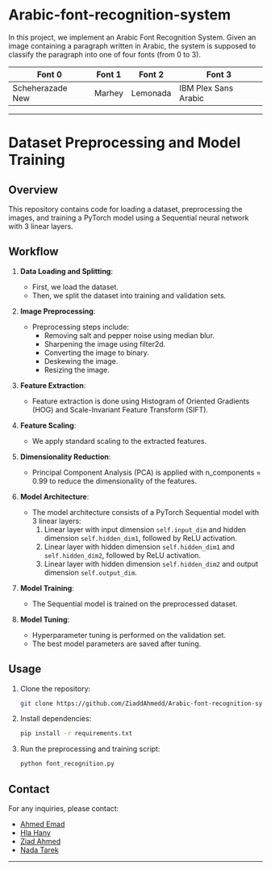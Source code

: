 # Arabic-font-recognition-system
In this project, we implement an Arabic Font Recognition System. Given an image containing a paragraph written in Arabic, the system is supposed to classify the paragraph into one of four fonts (from 0 to 3).

|     Font 0     |  Font 1  |  Font 2  |       Font 3       |
|----------------|----------|----------|--------------------|
|Scheherazade New|  Marhey  | Lemonada |IBM Plex Sans Arabic|


---

# Dataset Preprocessing and Model Training

## Overview
This repository contains code for loading a dataset, preprocessing the images, and training a PyTorch model using a Sequential neural network with 3 linear layers.

## Workflow

1. **Data Loading and Splitting**:
   - First, we load the dataset.
   - Then, we split the dataset into training and validation sets.

2. **Image Preprocessing**:
   - Preprocessing steps include:
     - Removing salt and pepper noise using median blur.
     - Sharpening the image using filter2d.
     - Converting the image to binary.
     - Deskewing the image.
     - Resizing the image.

3. **Feature Extraction**:
   - Feature extraction is done using Histogram of Oriented Gradients (HOG) and Scale-Invariant Feature Transform (SIFT).

4. **Feature Scaling**:
   - We apply standard scaling to the extracted features.

5. **Dimensionality Reduction**:
   - Principal Component Analysis (PCA) is applied with n_components = 0.99 to reduce the dimensionality of the features.

6. **Model Architecture**:
   - The model architecture consists of a PyTorch Sequential model with 3 linear layers:
     1. Linear layer with input dimension `self.input_dim` and hidden dimension `self.hidden_dim1`, followed by ReLU activation.
     2. Linear layer with hidden dimension `self.hidden_dim1` and `self.hidden_dim2`, followed by ReLU activation.
     3. Linear layer with hidden dimension `self.hidden_dim2` and output dimension `self.output_dim`.

7. **Model Training**:
   - The Sequential model is trained on the preprocessed dataset.

8. **Model Tuning**:
   - Hyperparameter tuning is performed on the validation set.
   - The best model parameters are saved after tuning.

## Usage
1. Clone the repository:

   ```bash
   git clone https://github.com/ZiaddAhmedd/Arabic-font-recognition-system.git
   ```

2. Install dependencies:

   ```bash
   pip install -r requirements.txt
   ```

3. Run the preprocessing and training script:

   ```bash
   python font_recognition.py
   ```

## Contact
For any inquiries, please contact:
- [Ahmed Emad](mailto:)
- [Hla Hany](mailto:hla.ahmed00@eng-st.cu.edu.eg)
- [Ziad Ahmed](mailto:ziad.abdelhameeed01@eng-st.cu.edu.eg)
- [Nada Tarek](mailto:)
---